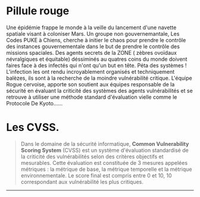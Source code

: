# Pillule rouge
Une épidémie frappe le monde à la veille du lancement d'une navette spatiale visant à coloniser Mars. Un groupe non gouvernemantale, Les Codes PUKE à Chiens, cherche à initier le chaos pour prendre le contrôle des instances gouvernementale dans le but de prendre le contrôle des missions spaciales.
Des agents secrets de la ZONE ( zèbres ovoïdaux névralgiques et équitable) déssiminés au quatres coins du monde doivent faires face à des infectés qui n'ont qu'un but en tête. Péta des systèmes ! L'infection les ont rendu incroyablement organisés et techniquement balèzes, ils sont à la recherche de la moindre vulnérabilité critique. 
L'équipe Rogue cervoise, apporte son soutient aux équipes responsable de la sécurité en évaluant la criticité des systèmes des agents vulnérabilités et se retrouve à utiliser une méthode standard d'évaluation vielle comme le Protocole De Kyoto......
# Les CVSS.
>Dans le domaine de la sécurité informatique, **Common Vulnerability Scoring System** (CVSS) est un système d'évaluation standardisé de la criticité des vulnérabilités selon des critères objectifs et mesurables. Cette évaluation est constituée de 3 mesures appelées métriques : la métrique de base, la métrique temporelle et la métrique environnementale. Le score final est compris entre 0 et 10, 10 correspondant aux vulnérabilité les plus critiques.
---